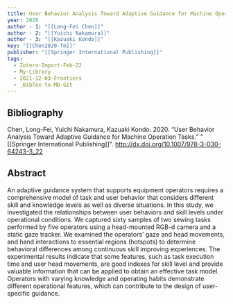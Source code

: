 ```yaml
---
title: User Behavior Analysis Toward Adaptive Guidance for Machine Operation Tasks
year: 2020
author - 1: "[[Long-Fei Chen]]"
author - 2: "[[Yuichi Nakamura]]"
author - 3: "[[Kazuaki Kondo]]"
key: "[[Chen2020-fm]]"
publisher: "[[Springer International Publishing]]"
tags:
  - Zotero-Import-Feb-22
  - My-Library
  - 2021-12-03-Frontiers
  - _BibTex-to-MD-Git
---
```


## Bibliography
Chen, Long-Fei, Yuichi Nakamura, Kazuaki Kondo. 2020. “User Behavior Analysis Toward Adaptive Guidance for Machine Operation Tasks.” "[[Springer International Publishing]]". http://dx.doi.org/10.1007/978-3-030-64243-3_22

## Abstract
An adaptive guidance system that supports equipment operators requires a comprehensive model of task and user behavior that considers different skill and knowledge levels as well as diverse situations. In this study, we investigated the relationships between user behaviors and skill levels under operational conditions. We captured sixty samples of two sewing tasks performed by five operators using a head-mounted RGB-d camera and a static gaze tracker. We examined the operators’ gaze and head movements, and hand interactions to essential regions (hotspots) to determine behavioral differences among continuous skill improving experiences. The experimental results indicate that some features, such as task execution time and user head movements, are good indexes for skill level and provide valuable information that can be applied to obtain an effective task model. Operators with varying knowledge and operating habits demonstrate different operational features, which can contribute to the design of user-specific guidance.
